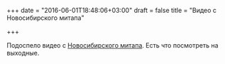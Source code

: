 +++
date = "2016-06-01T18:48:06+03:00"
draft = false
title = "Видео c Новосибирского митапа"

+++

<p>Подоспело видео с <a href="https://www.youtube.com/playlist?list=PLFGD2mcDssp28SkI9_ZcJnlpunZNZ36mh">Новосибирского митапа</a>. Есть что посмотреть на выходные.</p>

